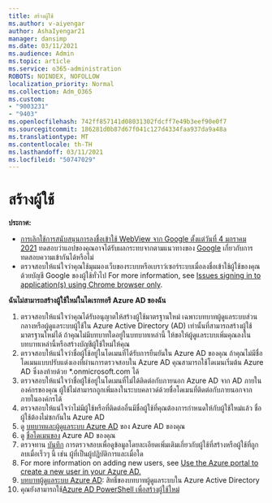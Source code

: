 ```yaml
---
title: สร้างผู้ใช้
ms.author: v-aiyengar
author: AshaIyengar21
manager: dansimp
ms.date: 03/11/2021
ms.audience: Admin
ms.topic: article
ms.service: o365-administration
ROBOTS: NOINDEX, NOFOLLOW
localization_priority: Normal
ms.collection: Adm_O365
ms.custom:
- "9003231"
- "9403"
ms.openlocfilehash: 742ff857141d08031302fdcff7e49b3eef90e0f7
ms.sourcegitcommit: 186281d0b87d67f041c127d4334faa937da9a48a
ms.translationtype: MT
ms.contentlocale: th-TH
ms.lasthandoff: 03/11/2021
ms.locfileid: "50747029"
---
```

# <a name="create-user"></a>สร้างผู้ใช้

**ประกาศ:**

- [การเลิกใช้การสนับสนุนการลงชื่อเข้าใช้ WebView จาก Google ตั้งแต่วันที่ 4 มกราคม 2021](https://docs.microsoft.com/azure/active-directory/external-identities/google-federation#deprecation-of-webview-sign-in-support) ทดสอบว่าแอปของคุณอาจได้รับผลกระทบจากตามแนวทางของ [Google](https://go.microsoft.com/fwlink/?linkid=2157323) เกี่ยวกับการทดสอบความเข้ากันได้หรือไม่
- ตรวจสอบให้แน่ใจว่าคุณใช้มุมมองเว็บของระบบหรือเบราว์เซอร์ระบบเมื่อลงชื่อเข้าใช้ผู้ใช้ของคุณด้วยบัญชี Google ของผู้ใช้ทั่วไป For more information, see [Issues signing in to application(s) using Chrome browser only](https://docs.microsoft.com/office365/troubleshoot/miscellaneous/chrome-behavior-affects-applications).

**ฉันไม่สามารถสร้างผู้ใช้ใหม่ในไดเรกทอรี Azure AD ของฉัน**

1. ตรวจสอบให้แน่ใจว่าคุณได้รับอนุญาตให้สร้างผู้ใช้มาตรฐานใหม่ เฉพาะบทบาทผู้ดูแลระบบส่วนกลางหรือผู้ดูแลระบบผู้ใช้ใน Azure Active Directory (AD) เท่านั้นที่สามารถสร้างผู้ใช้มาตรฐานใหม่ได้ ถ้าคุณไม่มีบทบาทใดอยู่ในบทบาทเหล่านี้ ให้ขอให้ผู้ดูแลระบบเพิ่มคุณลงในบทบาทเหล่านี้หรือสร้างบัญชีผู้ใช้ใหม่ให้คุณ
1. ตรวจสอบให้แน่ใจว่าชื่อผู้ใช้อยู่ในโดเมนที่ได้รับการยืนยันใน Azure AD ของคุณ ถ้าคุณไม่มีชื่อโดเมนแบบปรับแต่งเองที่ผ่านการตรวจสอบใน Azure AD คุณสามารถใช้โดเมนเริ่มต้น Azure AD ซึ่งลงท้ายด้วย *.onmicrosoft.com ได้
1. ตรวจสอบให้แน่ใจว่าชื่อผู้ใช้อยู่ในโดเมนที่ไม่ได้ติดต่อกับภายนอก Azure AD จาก AD ภายในองค์กรของคุณ ผู้ใช้ไม่สามารถถูกเพิ่มลงในระบบคลาวด์ด้วยชื่อโดเมนที่ติดต่อกับภายนอกจากภายในองค์กรได้
1. ตรวจสอบให้แน่ใจว่าไม่มีผู้ใช้หรือที่ติดต่ออื่นมีชื่อผู้ใช้ที่คุณต้องการกําหนดให้กับผู้ใช้ใหม่แล้ว ชื่อผู้ใช้ต้องไม่ซกกันใน Azure AD
1. ดู [บทบาทและผู้ดูแลระบบ Azure AD](https://portal.azure.com/#blade/Microsoft_AAD_IAM/ActiveDirectoryMenuBlade/RolesAndAdministrators) ของ Azure AD ของคุณ
1. ดู [ชื่อโดเมนของ](https://portal.azure.com/#blade/Microsoft_AAD_IAM/ActiveDirectoryMenuBlade/RolesAndAdministrators) Azure AD ของคุณ
1. ตรวจทาน [บันทึก](https://portal.azure.com/#blade/Microsoft_AAD_IAM/ActiveDirectoryMenuBlade/RolesAndAdministrators) การตรวจสอบเพื่อดูข้อมูลโดยละเอียดเพิ่มเติมเกี่ยวกับผู้ใช้ที่สร้างหรือผู้ใช้ที่ถูกลบเมื่อเร็วๆ นี้ เช่น ผู้ที่เป็นผู้ปฏิบัติการและเมื่อใด
1. For more information on adding new users, see [Use the Azure portal to create a new user in your Azure AD.](/azure/active-directory/active-directory-users-create-azure-portal)
1. [บทบาทผู้ดูแลระบบ Azure AD](https://docs.microsoft.com/azure/active-directory/active-directory-assign-admin-roles): สิทธิ์ของบทบาทผู้ดูแลระบบใน Azure Active Directory
1. คุณยังสามารถใช้[Azure AD PowerShell เพื่อสร้างผู้ใช้ใหม่](https://docs.microsoft.com/powershell/module/azuread/new-azureaduser?view=azureadps-2.0)
